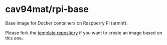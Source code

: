 # cav94mat/rpi-base
Base image for Docker containers on Raspberry Pi (armhf).

Please fork the [template repository](//github.com/cav94mat/docker-rpi-template) if you want to create an image based on this one.

